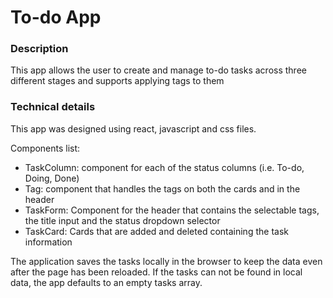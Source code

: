 # To-do App

### Description
This app allows the user to create and manage to-do tasks across three different stages and supports applying tags to them

### Technical details
This app was designed using react, javascript and css files. 

Components list:
- TaskColumn: component for each of the status columns (i.e. To-do, Doing, Done)
- Tag: component that handles the tags on both the cards and in the header
- TaskForm: Component for the header that contains the selectable tags, the title input and the status dropdown selector
- TaskCard: Cards that are added and deleted containing the task information

The application saves the tasks locally in the browser to keep the data even after the page has been reloaded. If the tasks can not be found in local data, the app defaults to an empty tasks array.
